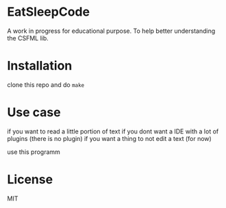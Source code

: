 # EatSleepCode

A work in progress for educational purpose. 
To help better understanding the CSFML lib.

# Installation

clone this repo
and do `make`

# Use case

if you want to read a little portion of text
if you dont want a IDE with a lot of plugins (there is no plugin)
if you want a thing to not edit a text (for now)

use this programm

# License

MIT
